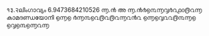 १३.२ലിംഗാവ്യം
6.9473684210526
൬.൯ അ ൬.൯൪൭൩൬൮൪൨൧൦൫൨൬ കാമദണ്ഡയോനി
൭൬൭
൪൬൩൭൨൫൨൫൨൬൨൯൨
൭൬൭൮൨൨൫൩൬൭
൭൮൭൩൭൬൨൬
